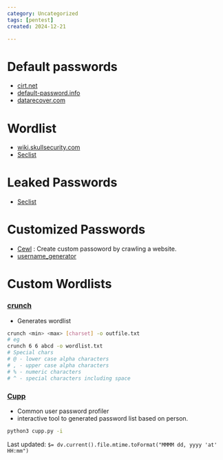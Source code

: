 ```yaml
---
category: Uncategorized
tags: [pentest]
created: 2024-12-21

---
```

# Default passwords
- [cirt.net](https://cirt.net/passwords)
- [default-password.info](https://default-password.info)
- [datarecover.com](https://datarecovery.com/rd/default-passwords/)
# Wordlist
- [wiki.skullsecurity.com](https://wiki.skullsecurity.org/index.php?title=Passwords)
- [Seclist](https://github.com/danielmiessler/SecLists/tree/master/Passwords)
# Leaked Passwords
- [Seclist](https://github.com/danielmiessler/SecLists/tree/master/Passwords/Leaked-Databases)
# Customized Passwords
- [Cewl](https://github.com/digininja/CeWL) : Create custom passoword by crawling a website.
- [username_generator](https://github.com/shroudri/username_generator)
# Custom Wordlists
### [crunch](https://github.com/jim3ma/crunch)
- Generates wordlist
```bash
crunch <min> <max> [charset] -o outfile.txt
# eg
crunch 6 6 abcd -o wordlist.txt
# Special chars
# @ - lower case alpha characters 
# , - upper case alpha characters
# % - numeric characters
# ^ - special characters including space
```
### [Cupp](https://github.com/Mebus/cupp)
- Common user password profiler
- interactive tool to generated password list based on person.
```bash
python3 cupp.py -i
```


Last updated: `$= dv.current().file.mtime.toFormat("MMMM dd, yyyy 'at' HH:mm")`
